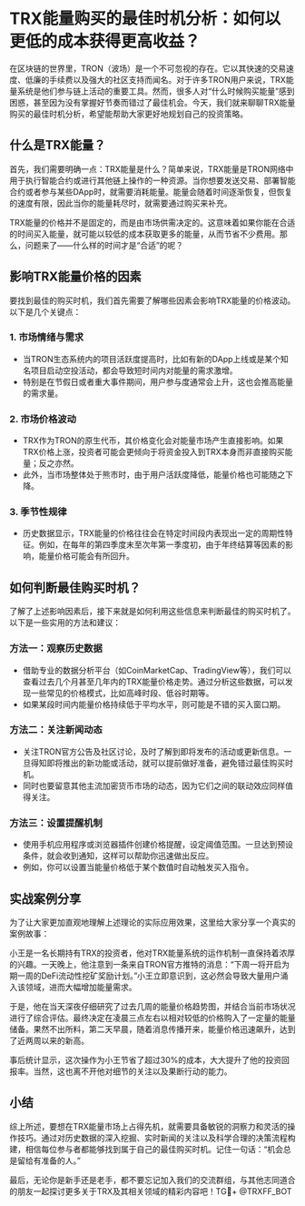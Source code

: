 # TRX能量购买的最佳时机分析：如何以更低的成本获得更高收益？

在区块链的世界里，TRON（波场）是一个不可忽视的存在。它以其快速的交易速度、低廉的手续费以及强大的社区支持而闻名。对于许多TRON用户来说，TRX能量系统是他们参与链上活动的重要工具。然而，很多人对“什么时候购买能量”感到困惑，甚至因为没有掌握好节奏而错过了最佳机会。今天，我们就来聊聊TRX能量购买的最佳时机分析，希望能帮助大家更好地规划自己的投资策略。

## 什么是TRX能量？

首先，我们需要明确一点：TRX能量是什么？简单来说，TRX能量是TRON网络中用于执行智能合约或进行其他链上操作的一种资源。当你想要发送交易、部署智能合约或者参与某些DApp时，就需要消耗能量。能量会随着时间逐渐恢复，但恢复的速度有限，因此当你的能量耗尽时，就需要通过购买来补充。

TRX能量的价格并不是固定的，而是由市场供需决定的。这意味着如果你能在合适的时间买入能量，就可能以较低的成本获取更多的能量，从而节省不少费用。那么，问题来了——什么样的时间才是“合适”的呢？

## 影响TRX能量价格的因素

要找到最佳的购买时机，我们首先需要了解哪些因素会影响TRX能量的价格波动。以下是几个关键点：

### 1. **市场情绪与需求**
   - 当TRON生态系统内的项目活跃度提高时，比如有新的DApp上线或是某个知名项目启动空投活动，都会导致短时间内对能量的需求激增。
   - 特别是在节假日或者重大事件期间，用户参与度通常会上升，这也会推高能量的需求量。
   
### 2. **市场价格波动**
   - TRX作为TRON的原生代币，其价格变化会对能量市场产生直接影响。如果TRX价格上涨，投资者可能会更倾向于将资金投入到TRX本身而非直接购买能量；反之亦然。
   - 此外，当市场整体处于熊市时，由于用户活跃度降低，能量价格也可能随之下降。

### 3. **季节性规律**
   - 历史数据显示，TRX能量的价格往往会在特定时间段内表现出一定的周期性特征。例如，在每年的第四季度末至次年第一季度初，由于年终结算等因素的影响，能量价格可能会有所回升。

## 如何判断最佳购买时机？

了解了上述影响因素后，接下来就是如何利用这些信息来判断最佳的购买时机了。以下是一些实用的方法和建议：

### 方法一：观察历史数据
   - 借助专业的数据分析平台（如CoinMarketCap、TradingView等），我们可以查看过去几个月甚至几年内的TRX能量价格走势。通过分析这些数据，可以发现一些常见的价格模式，比如高峰时段、低谷时期等。
   - 如果某段时间内能量价格持续低于平均水平，则可能是不错的买入窗口期。

### 方法二：关注新闻动态
   - 关注TRON官方公告及社区讨论，及时了解到即将发布的活动或更新信息。一旦得知即将推出的新功能或活动，就可以提前做好准备，避免错过最佳购买时机。
   - 同时也要留意其他主流加密货币市场的动态，因为它们之间的联动效应同样值得关注。

### 方法三：设置提醒机制
   - 使用手机应用程序或浏览器插件创建价格提醒，设定阈值范围。一旦达到预设条件，就会收到通知，这样可以帮助你迅速做出反应。
   - 例如，你可以设置当能量价格低于某个数值时自动触发买入指令。

## 实战案例分享

为了让大家更加直观地理解上述理论的实际应用效果，这里给大家分享一个真实的案例故事：

小王是一名长期持有TRX的投资者，他对TRX能量系统的运作机制一直保持着浓厚的兴趣。一天晚上，他注意到一条来自TRON官方推特的消息：“下周一将开启为期一周的DeFi流动性挖矿奖励计划。”小王立即意识到，这必然会导致大量用户涌入该领域，进而大幅增加能量需求。

于是，他在当天深夜仔细研究了过去几周的能量价格趋势图，并结合当前市场状况进行了综合评估。最终决定在凌晨三点左右以相对较低的价格购入了一定量的能量储备。果然不出所料，第二天早晨，随着消息传播开来，能量价格迅速飙升，达到了近两周以来的新高。

事后统计显示，这次操作为小王节省了超过30%的成本，大大提升了他的投资回报率。当然，这也离不开他对细节的关注以及果断行动的能力。

## 小结

综上所述，要想在TRX能量市场上占得先机，就需要具备敏锐的洞察力和灵活的操作技巧。通过对历史数据的深入挖掘、实时新闻的关注以及科学合理的决策流程构建，相信每位参与者都能够找到属于自己的最佳购买时机。记住一句话：“机会总是留给有准备的人。”

最后，无论你是新手还是老手，都不要忘记加入我们的交流群组，与其他志同道合的朋友一起探讨更多关于TRX及其相关领域的精彩内容吧！TG💪+ @TRXFF_BOT